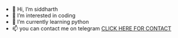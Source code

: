 - 👋 Hi, I’m siddharth
- 👀 I’m interested in coding
- 🌱 I’m currently learning python
- 📫 you can contact me on telegram 
[CLICK HERE FOR CONTACT](https://t.me/owner_of_eagle_mafia)

<!---
Mafiasiddharth/Mafiasiddharth is a ✨ special ✨ repository because its `README.md` (this file) appears on your GitHub profile.
You can click the Preview link to take a look at your changes.
--->
